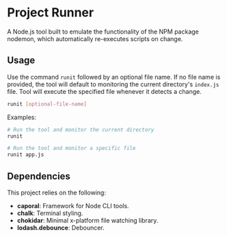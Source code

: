 # Project Runner

A Node.js tool built to emulate the functionality of the NPM package nodemon, which automatically re-executes scripts on change.

## Usage

Use the command `runit` followed by an optional file name. If no file name is provided, the tool will default to monitoring the current directory's `index.js` file. Tool will execute the specified file whenever it detects a change.

```sh
runit [optional-file-name]
```

Examples:

```sh
# Run the tool and monitor the current directory
runit

# Run the tool and monitor a specific file
runit app.js
```

## Dependencies

This project relies on the following:

- **caporal**: Framework for Node CLI tools.
- **chalk**: Terminal styling.
- **chokidar**: Minimal x-platform file watching library.
- **lodash.debounce**: Debouncer.

